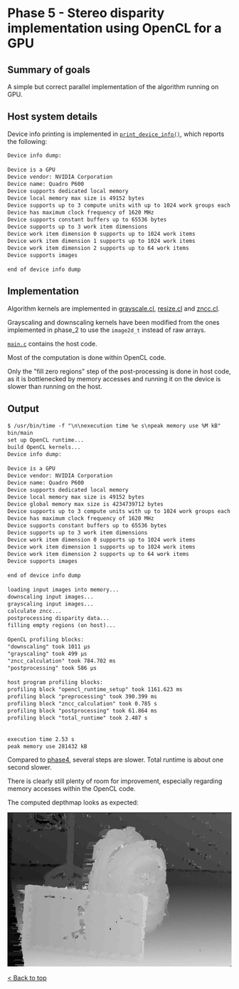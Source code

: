 # Phase 5 - Stereo disparity implementation using OpenCL for a GPU

## Summary of goals
A simple but correct parallel implementation of the algorithm running on GPU.

## Host system details
Device info printing is implemented in [`print_device_info()`](../src/device_support.c), which reports the following:
```console
Device info dump:

Device is a GPU
Device vendor: NVIDIA Corporation
Device name: Quadro P600
Device supports dedicated local memory
Device local memory max size is 49152 bytes
Device supports up to 3 compute units with up to 1024 work groups each
Device has maximum clock frequency of 1620 MHz
Device supports constant buffers up to 65536 bytes
Device supports up to 3 work item dimensions
Device work item dimension 0 supports up to 1024 work items
Device work item dimension 1 supports up to 1024 work items
Device work item dimension 2 supports up to 64 work items
Device supports images

end of device info dump
```

## Implementation
Algorithm kernels are implemented in [grayscale.cl](./kernels/grayscale.cl), [resize.cl](./kernels/resize.cl) and [zncc.cl](./kernels/zncc.cl).

Grayscaling and downscaling kernels have been modified from the ones implemented in phase_2 to use the `image2d_t` instead of raw arrays.

[`main.c`](./main.c) contains the host code.

Most of the computation is done within OpenCL code.

Only the "fill zero regions" step of the post-processing is done in host code, as it is bottlenecked by memory accesses and running it on the device is slower than running on the host.

## Output
```console
$ /usr/bin/time -f "\n\nexecution time %e s\npeak memory use %M kB" bin/main
set up OpenCL runtime...
build OpenCL kernels...
Device info dump:

Device is a GPU
Device vendor: NVIDIA Corporation
Device name: Quadro P600
Device supports dedicated local memory
Device local memory max size is 49152 bytes
Device global memory max size is 4234739712 bytes
Device supports up to 3 compute units with up to 1024 work groups each
Device has maximum clock frequency of 1620 MHz
Device supports constant buffers up to 65536 bytes
Device supports up to 3 work item dimensions
Device work item dimension 0 supports up to 1024 work items
Device work item dimension 1 supports up to 1024 work items
Device work item dimension 2 supports up to 64 work items
Device supports images

end of device info dump

loading input images into memory...
downscaling input images...
grayscaling input images...
calculate zncc...
postprocessing disparity data...
filling empty regions (on host)...

OpenCL profiling blocks:
"downscaling" took 1011 µs
"grayscaling" took 499 µs
"zncc_calculation" took 784.702 ms
"postprocessing" took 586 µs

host program profiling blocks:
profiling block "opencl_runtime_setup" took 1161.623 ms
profiling block "preprocessing" took 390.399 ms
profiling block "zncc_calculation" took 0.785 s
profiling block "postprocessing" took 61.864 ms
profiling block "total_runtime" took 2.487 s


execution time 2.53 s
peak memory use 281432 kB
```

Compared to [phase4](../phase_4/README.md), several steps are slower.
Total runtime is about one second slower.

There is clearly still plenty of room for improvement, especially regarding memory accesses within the OpenCL code.

The computed depthmap looks as expected:

![./output_images/depthmap_cc.png](./output_images/depthmap_cc.png)


[< Back to top](../README.md)
